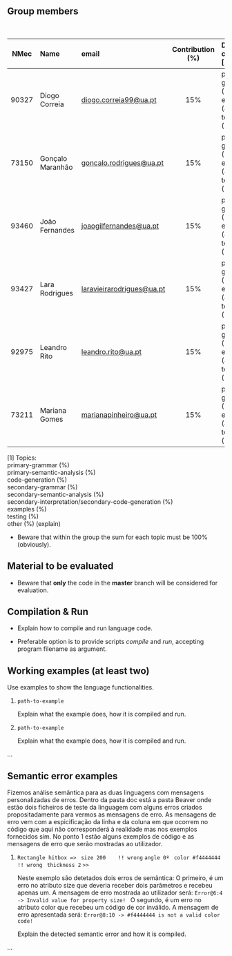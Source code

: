 ## Group members
&nbsp;

| NMec | Name | email | Contribution (%) | Detailed contribution [1]
|:-:|:--|:--|:-:|:--|
| 90327 | Diogo Correia | diogo.correia99@ua.pt | 15% | primary-grammar (20%)<br>examples (40%)<br>testing (30%)|
| 73150 | Gonçalo Maranhão | goncalo.rodrigues@ua.pt | 15% | primary-grammar (20%)<br>examples (40%)<br>testing (30%)|
| 93460 | João Fernandes | joaogilfernandes@ua.pt | 15% | primary-grammar (20%)<br>examples (40%)<br>testing (30%)|
| 93427 | Lara Rodrigues| laravieirarodrigues@ua.pt | 15% | primary-grammar (20%)<br>examples (40%)<br>testing (30%)|
| 92975 | Leandro Rito | leandro.rito@ua.pt | 15% | primary-grammar (20%)<br>examples (40%)<br>testing (30%)|
| 73211 | Mariana Gomes | marianapinheiro@ua.pt | 15% | primary-grammar (20%)<br>examples (40%)<br>testing (30%)|


[1] Topics:<br>
   primary-grammar (%)<br>primary-semantic-analysis (%)<br>code-generation (%)<br>secondary-grammar (%)<br>secondary-semantic-analysis (%)<br>secondary-interpretation/secondary-code-generation (%)<br>examples (%)<br>testing (%)<br>other (%) (explain)

- Beware that within the group the sum for each topic must be 100% (obviously).

## Material to be evaluated

- Beware that **only** the code in the **master** branch will be considered for evaluation.

## Compilation & Run

- Explain how to compile and run language code.

- Preferable option is to provide scripts *compile* and *run*, accepting program filename as argument.

## Working examples (at least two)

Use examples to show the language functionalities.

1. `path-to-example`

    Explain what the example does, how it is compiled and run.

2. `path-to-example`

    Explain what the example does, how it is compiled and run.

...

## Semantic error examples

Fizemos análise semântica para as duas linguagens com mensagens personalizadas de erros.
Dentro da pasta doc está a pasta Beaver onde estão dois ficheiros de teste da linguagem com alguns erros criados propositadamente para vermos as mensagens de erro.
As mensagens de erro vem com a espicificação da linha e da coluna em que ocorrem no código que aqui não corresponderá à realidade mas nos exemplos fornecidos sim.
No ponto 1 estão alguns exemplos de código e as mensagens de erro que serão mostradas ao utilizador.

1. `Rectangle hitbox => `
   `size 200    !! wrong`
   `angle 0º `
   `color #f4444444 !! wrong `
   `thickness 2` 
   `>>`

    Neste exemplo são detetados dois erros de semântica:
    O primeiro, é um erro no atributo size que deveria receber dois parâmetros e recebeu apenas um. A mensagem de erro mostrada ao utilizador será:
    `Error@6:4 -> Invalid value for property size! `
    O segundo, é um erro no atributo color que recebeu um código de cor inválido.
    A mensagem de erro apresentada será:
    `Error@8:10 -> #f4444444 is not a valid color code! `

    

    Explain the detected semantic error and how it is compiled.

...
